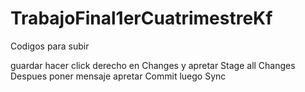 # TrabajoFinal1erCuatrimestreKf
Codigos para subir

guardar
hacer click derecho en Changes y apretar Stage all Changes
Despues poner mensaje apretar Commit
luego Sync